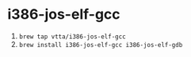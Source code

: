 # i386-jos-elf-gcc

1. `brew tap vtta/i386-jos-elf-gcc`
2. `brew install i386-jos-elf-gcc i386-jos-elf-gdb`
